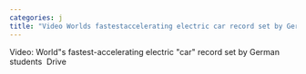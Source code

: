 ```yaml
---
categories: j
title: "Video Worlds fastestaccelerating electric car record set by German students  Drive"
---
```

Video: World"s fastest-accelerating electric "car" record set by German students&nbsp;&nbsp;Drive